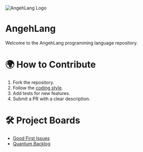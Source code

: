 ![AngehLang Logo](C:\Angehlang\tools\cli\AngehLang.jpg)

# AngehLang
Welcome to the AngehLang programming language repository.

# 🌍 How to Contribute  
1. Fork the repository.  
2. Follow the [coding style](docs/style_guide.md).  
3. Add tests for new features.  
4. Submit a PR with a clear description.  

# 🛠️ Project Boards  
- [Good First Issues](https://github.com/angehlang/core/issues?q=is%3Aopen+label%3A"good+first+issue")  
- [Quantum Backlog](https://github.com/angehlang/core/projects/1)  